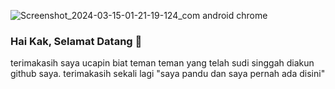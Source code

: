 ![Screenshot_2024-03-15-01-21-19-124_com android chrome](https://github.com/thebesttsunami/thebesttsunami/assets/162686236/4a1c1cf7-387d-444f-965d-95b9ea019c7b)
### Hai Kak, Selamat Datang 👋
terimakasih saya ucapin biat teman teman yang telah sudi singgah diakun github saya. terimakasih sekali lagi "saya pandu dan saya pernah ada disini"
